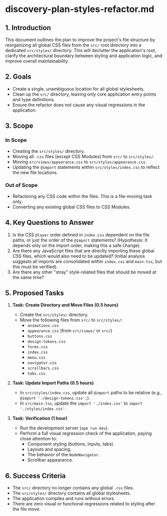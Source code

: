 # discovery-plan-styles-refactor.md

## 1. Introduction

This document outlines the plan to improve the project's file structure by reorganizing all global CSS files from the `src/` root directory into a dedicated `src/styles/` directory. This will declutter the application's root, clarify the architectural boundary between styling and application logic, and improve overall maintainability.

## 2. Goals

-   Create a single, unambiguous location for all global stylesheets.
-   Clean up the `src/` directory, leaving only core application entry points and type definitions.
-   Ensure the refactor does not cause any visual regressions in the application.

## 3. Scope

### In Scope

-   Creating the `src/styles/` directory.
-   Moving all `.css` files (except CSS Modules) from `src/` to `src/styles/`.
-   Moving `src/views/appearance.css` to `src/styles/appearance.css`.
-   Updating the `@import` statements within `src/styles/index.css` to reflect the new file locations.

### Out of Scope

-   Refactoring any CSS code within the files. This is a file-moving task only.
-   Converting any existing global CSS files to CSS Modules.

## 4. Key Questions to Answer

1.  Is the CSS `@layer` order defined in `index.css` dependent on the file paths, or just the order of the `@import` statements? (Hypothesis: It depends only on the import order, making this a safe change).
2.  Are there any JavaScript files that are directly importing these global CSS files, which would also need to be updated? (Initial analysis suggests all imports are consolidated within `index.css` and `main.tsx`, but this must be verified).
3.  Are there any other "stray" style-related files that should be moved at the same time?

## 5. Proposed Tasks

1.  **Task: Create Directory and Move Files (0.5 hours)**
    -   Create the `src/styles/` directory.
    -   Move the following files from `src/` to `src/styles/`:
        -   `animations.css`
        -   `appearance.css` (from `src/views/` or `src/`)
        -   `buttons.css`
        -   `design-tokens.css`
        -   `forms.css`
        -   `index.css`
        -   `menu.css`
        -   `navigator.css`
        -   `scrollbars.css`
        -   `tabs.css`

2.  **Task: Update Import Paths (0.5 hours)**
    -   In `src/styles/index.css`, update all `@import` paths to be relative (e.g., `@import './design-tokens.css';`).
    -   In `src/main.tsx`, update the `import './index.css'` to `import './styles/index.css'`.

3.  **Task: Verification (1 hour)**
    -   Run the development server (`npm run dev`).
    -   Perform a full visual regression check of the application, paying close attention to:
        -   Component styling (buttons, inputs, tabs).
        -   Layouts and spacing.
        -   The behavior of the `NodeNavigator`.
        -   Scrollbar appearance.

## 6. Success Criteria

-   The `src/` directory no longer contains any global `.css` files.
-   The `src/styles/` directory contains all global stylesheets.
-   The application compiles and runs without errors.
-   There are zero visual or functional regressions related to styling after the file move.